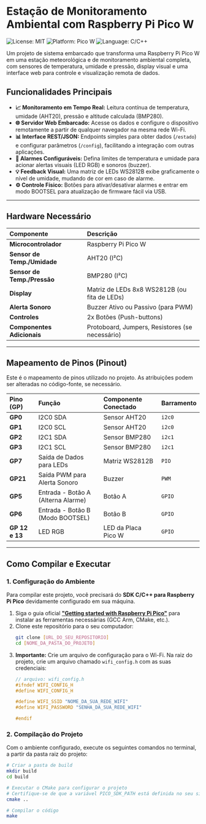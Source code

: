 # Estação de Monitoramento Ambiental com Raspberry Pi Pico W

![License: MIT](https://img.shields.io/badge/License-MIT-blue.svg)
![Platform: Pico W](https://img.shields.io/badge/Platform-Pico%20W-green.svg)
![Language: C/C++](https://img.shields.io/badge/Language-C/C++-orange.svg)

Um projeto de sistema embarcado que transforma uma Raspberry Pi Pico W em uma estação meteorológica e de monitoramento ambiental completa, com sensores de temperatura, umidade e pressão, display visual e uma interface web para controle e visualização remota de dados.

## Funcionalidades Principais

* **📈 Monitoramento em Tempo Real:** Leitura contínua de temperatura, umidade (AHT20), pressão e altitude calculada (BMP280).
* **🌐 Servidor Web Embarcado:** Acesse os dados e configure o dispositivo remotamente a partir de qualquer navegador na mesma rede Wi-Fi.
* **📊 Interface REST/JSON:** Endpoints simples para obter dados (`/estado`) e configurar parâmetros (`/config`), facilitando a integração com outras aplicações.
* **🚨 Alarmes Configuráveis:** Defina limites de temperatura e umidade para acionar alertas visuais (LED RGB) e sonoros (buzzer).
* **💡 Feedback Visual:** Uma matriz de LEDs WS2812B exibe graficamente o nível de umidade, mudando de cor em caso de alarme.
* **⚙️ Controle Físico:** Botões para ativar/desativar alarmes e entrar em modo BOOTSEL para atualização de firmware fácil via USB.

---

## Hardware Necessário

| Componente | Descrição |
| :--- | :--- |
| **Microcontrolador** | Raspberry Pi Pico W |
| **Sensor de Temp./Umidade** | AHT20 (I²C) |
| **Sensor de Temp./Pressão** | BMP280 (I²C) |
| **Display** | Matriz de LEDs 8x8 WS2812B (ou fita de LEDs) |
| **Alerta Sonoro** | Buzzer Ativo ou Passivo (para PWM) |
| **Controles** | 2x Botões (Push-buttons) |
| **Componentes Adicionais** | Protoboard, Jumpers, Resistores (se necessário) |

---

## Mapeamento de Pinos (Pinout)

Este é o mapeamento de pinos utilizado no projeto. As atribuições podem ser alteradas no código-fonte, se necessário.

| Pino (GP) | Função | Componente Conectado | Barramento |
| :--- | :--- | :--- | :--- |
| **GP0** | I2C0 SDA | Sensor AHT20 | `i2c0` |
| **GP1** | I2C0 SCL | Sensor AHT20 | `i2c0` |
| **GP2** | I2C1 SDA | Sensor BMP280 | `i2c1` |
| **GP3** | I2C1 SCL | Sensor BMP280 | `i2c1` |
| **GP7** | Saída de Dados para LEDs | Matriz WS2812B | `PIO` |
| **GP21** | Saída PWM para Alerta Sonoro | Buzzer | `PWM` |
| **GP5** | Entrada - Botão A (Alterna Alarme)| Botão A | `GPIO` |
| **GP6** | Entrada - Botão B (Modo BOOTSEL) | Botão B | `GPIO` |
| **GP 12 e 13** | LED RGB| LED da Placa Pico W | `GPIO` |

---

## Como Compilar e Executar

### 1. Configuração do Ambiente

Para compilar este projeto, você precisará do **SDK C/C++ para Raspberry Pi Pico** devidamente configurado em sua máquina.

1.  Siga o guia oficial [**"Getting started with Raspberry Pi Pico"**](https://datasheets.raspberrypi.com/pico/getting-started-with-pico.pdf) para instalar as ferramentas necessárias (GCC Arm, CMake, etc.).
2.  Clone este repositório para o seu computador:
    ```bash
    git clone [URL_DO_SEU_REPOSITORIO]
    cd [NOME_DA_PASTA_DO_PROJETO]
    ```
3.  **Importante:** Crie um arquivo de configuração para o Wi-Fi. Na raiz do projeto, crie um arquivo chamado `wifi_config.h` com as suas credenciais:
    ```c
    // arquivo: wifi_config.h
    #ifndef WIFI_CONFIG_H
    #define WIFI_CONFIG_H

    #define WIFI_SSID "NOME_DA_SUA_REDE_WIFI"
    #define WIFI_PASSWORD "SENHA_DA_SUA_REDE_WIFI"

    #endif
    ```

### 2. Compilação do Projeto

Com o ambiente configurado, execute os seguintes comandos no terminal, a partir da pasta raiz do projeto:

```bash
# Criar a pasta de build
mkdir build
cd build

# Executar o CMake para configurar o projeto
# Certifique-se de que a variável PICO_SDK_PATH está definida no seu sistema
cmake ..

# Compilar o código
make
